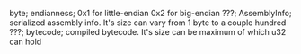 byte;   endianness;     0x1 for little-endian 0x2 for big-endian
???;    AssemblyInfo;   serialized assembly info. It's size can vary from 1 byte to a couple hundred
???;    bytecode;       compiled bytecode. It's size can be maximum of which u32 can hold